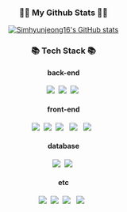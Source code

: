 <!-- ![header](https://capsule-render.vercel.app/api?type=soft&color=auto&height=160&section=header&text=Sim%20Hyunjeong&fontAlign=50&fontAlignY=60&fontSize=90&fontColor=000000) -->

<h3 align="center">👩‍💻 My Github Stats 👩‍💻</h3>
<div align="center">

[![Simhyunjeong16's GitHub stats](https://github-readme-stats.vercel.app/api?username=Simhyunjeong16&hide_title=true&show_icons=true&include_all_commits=true&disable_animations=true&theme=vue)](https://github.com/anuraghazra/github-readme-stats)
  
<!-- [![Top Langs](https://github-readme-stats.vercel.app/api/top-langs/?username=Simhyunjeong16&layout=compact&theme=vue)](https://github.com/metleeha) -->
</div>


<h3 align="center">📚 Tech Stack 📚</h3>
<h4 align="center"> back-end </h4>
<p align="center">
  <img src="https://img.shields.io/badge/Java-007396?style=flat-square&logo=Java&logoColor=white"/></a>&nbsp
  <img src="https://img.shields.io/badge/Spring-6DB33F?style=for-the-square&logo=Spring&logoColor=white">&nbsp
  <img src="https://img.shields.io/badge/Node.js-339933?style=flat-square&logo=Node.js&logoColor=white"/></a>&nbsp 
</p>
<h4 align="center"> front-end </h4>
<p align="center">
  <img src="https://img.shields.io/badge/Javascript-ffb13b?style=flat-square&logo=javascript&logoColor=white"/></a>&nbsp
  <img src="https://img.shields.io/badge/typescript-%23007ACC.svg?style=for-the-square&logo=typescript&logoColor=white"/></a>&nbsp 
  <img src="https://img.shields.io/badge/HTML5-E34F26?style=flat-square&logo=HTML5&logoColor=white"/></a> &nbsp
  <img src="https://img.shields.io/badge/CSS3-1572B6?style=flat-square&logo=CSS3&logoColor=white"/></a> &nbsp
  <img src="https://img.shields.io/badge/react-%2320232a.svg?style=for-the-square&logo=react&logoColor=%2361DAFB"/></a> &nbsp
</p>
<h4 align="center"> database </h4>
<p align="center">
  <img src="https://img.shields.io/badge/Mysql-E6B91E?style=flat-square&logo=MySql&logoColor=white"/></a>&nbsp 
  <img src="https://img.shields.io/badge/postgres-%23316192.svg?style=for-the-square&logo=postgresql&logoColor=white"/></a>&nbsp 
</p>
<h4 align="center"> etc </h4>
<p align="center">
  <img src="https://img.shields.io/badge/C++-00599C?style=flat-square&logo=C%2B%2B&logoColor=white"/></a>&nbsp 
  <img src="https://img.shields.io/badge/Python-3766AB?style=flat-square&logo=Python&logoColor=white"/></a>&nbsp
  <img src="https://img.shields.io/badge/Android-3DDC84?style=flat-square&logo=Android&logoColor=white"/></a> &nbsp
  <img src="https://img.shields.io/badge/Linux-FCC624?style=for-the-square&logo=linux&logoColor=black"/></a> &nbsp
</p>


